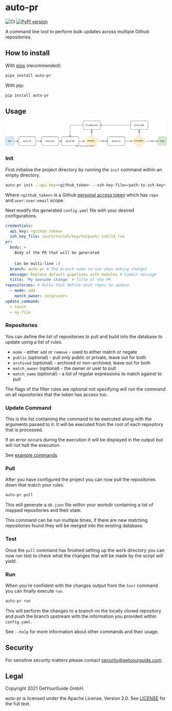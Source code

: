 # auto-pr

![CI](https://github.com/getyourguide/auto-pr/workflows/CI/badge.svg)
[![PyPI version](https://badge.fury.io/py/auto-pr.svg)](https://badge.fury.io/py/auto-pr)

A command line tool to perform bulk updates across multiple Github repositories.

## How to install

With [pipx](https://pipxproject.github.io/pipx/) (recommended):

```bash
pipx install auto-pr
```
With pip:

```bash
pip install auto-pr
```

## Usage

[![Usage](https://github.com/getyourguide/auto-pr/raw/master/img/auto-pr.svg)](https://github.com/getyourguide/auto-pr/raw/master/img/auto-pr.svg)

### Init

First initialise the project directory by running the `init` command within an empty directory.

```bash
auto-pr init --api-key=<github_token> --ssh-key-file=<path-to-ssh-key>
```

Where `<github_token>` is a Github [personal access token](https://github.com/settings/tokens) which has `repo` and `user:user:email` scope.

Next modify the generated `config.yaml` file with your desired configurations.

```yaml
credentials:
  api_key: <github_token>
  ssh_key_file: /path/to/ssh/key/to/push/.ssh/id_rsa
pr:
  body: >
    Body of the PR that will be generated

    Can be multi-line :)
  branch: auto-pr # The branch name to use when making changes
  message: Replace default pipelines with modules # Commit message
  title: 'My awesome change' # Title of the PR
repositories: # Rules that define what repos to update
  - mode: add
    match_owner: <org/user>
update_command:
  - touch
  - my-file
```

### Repositories

You can define the list of repositories to pull and build into the database to update using a list of rules.

- `mode` - either `add` or `remove` - used to either match or negate
- `public` (optional) - pull only public or private, leave out for both
- `archived` (optional) -  archived or non-archived, leave out for both
- `match_owner` (optional) - the owner or user to pull
- `match_name` (optional) - a list of regular expressions to match against to pull

The flags of the filter rules are optional not specifying will run the command on all repositories that the token has access too.

###  Update Command

This is the list containing the command to be executed along with the arguments passed to it. It will be executed from
the root of each repository that is processed.

If an error occurs during the execution it will be displayed in the output but will not halt the execution.

See [example commands](docs/examples.md#commands)

### Pull

After you have configured the project you can now pull the repositories down that match your rules.

```bash
auto-pr pull
```

This will generate a `db.json` file within your workdir containing a list of mapped repositories and their state.

This command can be run multiple times, if there are new matching repositories found they will be merged into the existing database.

### Test

Once the `pull` command has finished setting up the work directory you can now run test to check what the changes that will be made by the script will yield.

### Run

When you're confident with the changes output from the `test` command you can finally execute `run`.

```bash
auto-pr run
```

This will perform the changes to a branch on the locally cloned repository and push the branch upstream with the information you provided within `config.yaml`.

See `--help` for more information about other commands and their  usage.

## Security

For sensitive security matters please contact [security@getyourguide.com](mailto:security@getyourguide.com).

## Legal

Copyright 2021 GetYourGuide GmbH.

auto-pr is licensed under the Apache License, Version 2.0. See [LICENSE](LICENSE) for the full text.
